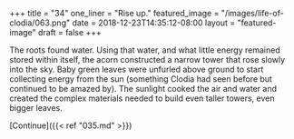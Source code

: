+++
title = "34"
one_liner = "Rise up."
featured_image = "/images/life-of-clodia/063.png"
date = 2018-12-23T14:35:12-08:00
layout = "featured-image"
draft = false
+++

The roots found water. Using that water, and what little energy remained stored within itself, the acorn constructed a narrow tower that rose slowly into the sky. Baby green leaves were unfurled above ground to start collecting energy from the sun (something Clodia had seen before but continued to be amazed by). The sunlight cooked the air and water and created the complex materials needed to build even taller towers, even bigger leaves.

[Continue]({{< ref "035.md" >}})
